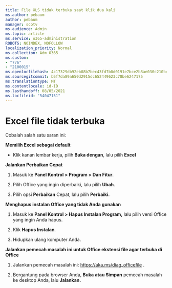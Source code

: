 ```yaml
---
title: File XLS tidak terbuka saat klik dua kali
ms.author: pebaum
author: pebaum
manager: scotv
ms.audience: Admin
ms.topic: article
ms.service: o365-administration
ROBOTS: NOINDEX, NOFOLLOW
localization_priority: Normal
ms.collection: Adm_O365
ms.custom:
- "776"
- "2100015"
ms.openlocfilehash: 4c17329db92eb08b7bec43fd7b0d0191e7bce2b8ae030c210b46baf6b76e9bbf
ms.sourcegitcommit: b5f7da89a650d2915dc652449623c78be6247175
ms.translationtype: MT
ms.contentlocale: id-ID
ms.lasthandoff: 08/05/2021
ms.locfileid: "54047151"
---
```

# <a name="excel-file-doesnt-open"></a>Excel file tidak terbuka

Cobalah salah satu saran ini:

**Memilih Excel sebagai default**

* Klik kanan lembar kerja, pilih **Buka dengan**, lalu pilih **Excel**

**Jalankan Perbaikan Cepat**

1. Masuk ke **Panel Kontrol > Program > Dan Fitur**.

2. Pilih Office yang ingin diperbaiki, lalu pilih **Ubah**.

3. Pilih opsi **Perbaikan** Cepat, lalu pilih **Perbaiki.**

**Menghapus instalan Office yang tidak Anda gunakan**

1. Masuk ke **Panel Kontrol > Hapus Instalan Program,** lalu pilih versi Office yang ingin Anda hapus.

2. Klik **Hapus Instalan**.

3. Hidupkan ulang komputer Anda.

**Jalankan pemecah masalah ini untuk Office ekstensi file agar terbuka di Office**

1. Jalankan pemecah masalah ini: https://aka.ms/diag_officefile .

2. Bergantung pada browser Anda, **Buka** **atau Simpan** pemecah masalah ke desktop Anda, lalu **Jalankan.**
